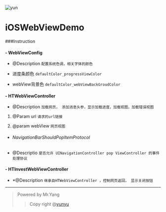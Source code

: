 
![yun](https://www.yunzhanghu.com/img/logo.png)

# iOSWebViewDemo

###Instruction

#### - WebViewConfig
- @Description `配置系统色调，相关字体的颜色`

 * 进度条颜色 `defaultColor_progressViewColor`

 *	webView背景色 `defaultColor_webViewBackGroudColor`

#### - HTWebViewController
- @Description `加载网页， 添加消息头参，显示加载进度，加载视图，加载错误视图`

1. @Param url `请求的url链接`

2. @param webView `网页视图`


+ ######  NavigationBarShouldPopItemProtocol
+ @Descriptio `是否允许 UINavigationController pop ViewController 的事件处理协议`

#### - HTInvestWebViewController 
- *@Description `继承自HTWebViewController ，控制网页返回， 显示关闭按钮`


****

> Powered by Mr.Yang
> >Copy right @[yunyu](https://www.yunzhanghu.com/)
>
>


[^MrYang]: hi
